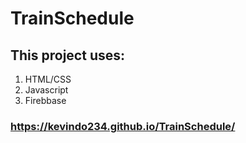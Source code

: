 # TrainSchedule

## This project uses:
1) HTML/CSS
2) Javascript
3) Firebbase

### https://kevindo234.github.io/TrainSchedule/
